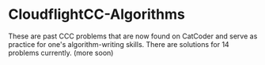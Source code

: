 # CloudflightCC-Algorithms
These are past CCC problems that are now found on CatCoder and serve as practice for one's algorithm-writing skills.
There are solutions for 14 problems currently. (more soon)
